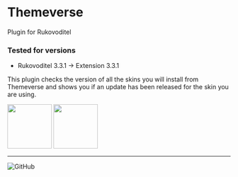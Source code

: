 # Themeverse
Plugin for Rukovoditel

### Tested for versions
- Rukovoditel 3.3.1 -> Extension 3.3.1

This plugin checks the version of all the skins you will install from Themeverse and shows you if an update has been released for the skin you are using.


<img src="https://user-images.githubusercontent.com/98109065/235303540-98311c38-0f60-45a0-a710-d795a76745e5.png" height="100"> <img src="https://user-images.githubusercontent.com/98109065/235303541-acbff128-db3d-4721-be51-7e5c377976fc.png" height="100">


---

![GitHub](https://img.shields.io/github/license/danuthintariu/Dark_mode)
